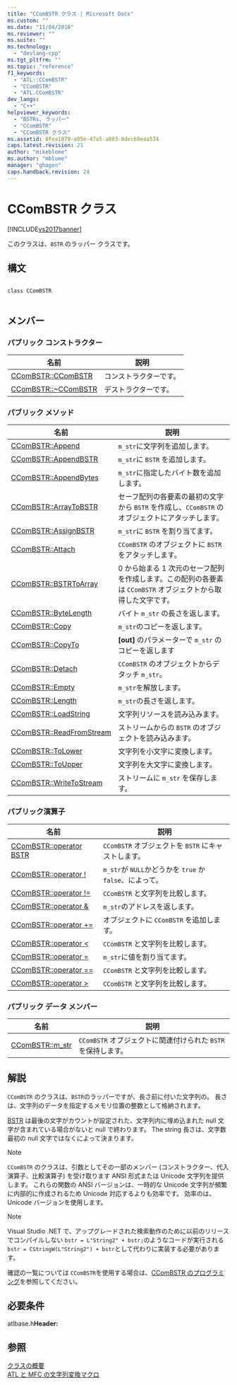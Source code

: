 ```yaml
---
title: "CComBSTR クラス | Microsoft Docs"
ms.custom: ""
ms.date: "11/04/2016"
ms.reviewer: ""
ms.suite: ""
ms.technology: 
  - "devlang-cpp"
ms.tgt_pltfrm: ""
ms.topic: "reference"
f1_keywords: 
  - "ATL::CComBSTR"
  - "CComBSTR"
  - "ATL.CComBSTR"
dev_langs: 
  - "C++"
helpviewer_keywords: 
  - "BSTRs, ラッパー"
  - "CComBSTR"
  - "CComBSTR クラス"
ms.assetid: 8fea1879-a05e-47a5-a803-8dec60eaa534
caps.latest.revision: 21
author: "mikeblome"
ms.author: "mblome"
manager: "ghogen"
caps.handback.revision: 24
---
```

# CComBSTR クラス
[!INCLUDE[vs2017banner](../../assembler/inline/includes/vs2017banner.md)]

このクラスは、`BSTR` のラッパー クラスです。  
  
## 構文  
  
```  
  
class CComBSTR  
  
```  
  
## メンバー  
  
### パブリック コンストラクター  
  
|名前|説明|  
|--------|--------|  
|[CComBSTR::CComBSTR](../Topic/CComBSTR::CComBSTR.md)|コンストラクターです。|  
|[CComBSTR::~CComBSTR](../Topic/CComBSTR::~CComBSTR.md)|デストラクターです。|  
  
### パブリック メソッド  
  
|名前|説明|  
|--------|--------|  
|[CComBSTR::Append](../Topic/CComBSTR::Append.md)|`m_str`に文字列を追加します。|  
|[CComBSTR::AppendBSTR](../Topic/CComBSTR::AppendBSTR.md)|`m_str`に `BSTR` を追加します。|  
|[CComBSTR::AppendBytes](../Topic/CComBSTR::AppendBytes.md)|`m_str`に指定したバイト数を追加します。|  
|[CComBSTR::ArrayToBSTR](../Topic/CComBSTR::ArrayToBSTR.md)|セーフ配列の各要素の最初の文字から `BSTR` を作成し、`CComBSTR` のオブジェクトにアタッチします。|  
|[CComBSTR::AssignBSTR](../Topic/CComBSTR::AssignBSTR.md)|`m_str`に `BSTR` を割り当てます。|  
|[CComBSTR::Attach](../Topic/CComBSTR::Attach.md)|`CComBSTR` のオブジェクトに `BSTR` をアタッチします。|  
|[CComBSTR::BSTRToArray](../Topic/CComBSTR::BSTRToArray.md)|0 から始まる 1 次元のセーフ配列を作成します。この配列の各要素は `CComBSTR` オブジェクトから取得した文字です。|  
|[CComBSTR::ByteLength](../Topic/CComBSTR::ByteLength.md)|バイト `m_str` の長さを返します。|  
|[CComBSTR::Copy](../Topic/CComBSTR::Copy.md)|`m_str`のコピーを返します。|  
|[CComBSTR::CopyTo](../Topic/CComBSTR::CopyTo.md)|**\[out\]** のパラメーターで `m_str` のコピーを返します|  
|[CComBSTR::Detach](../Topic/CComBSTR::Detach.md)|`CComBSTR` のオブジェクトからデタッチ `m_str`。|  
|[CComBSTR::Empty](../Topic/CComBSTR::Empty.md)|`m_str`を解放します。|  
|[CComBSTR::Length](../Topic/CComBSTR::Length.md)|`m_str`の長さを返します。|  
|[CComBSTR::LoadString](../Topic/CComBSTR::LoadString.md)|文字列リソースを読み込みます。|  
|[CComBSTR::ReadFromStream](../Topic/CComBSTR::ReadFromStream.md)|ストリームからの `BSTR` のオブジェクトを読み込みます。|  
|[CComBSTR::ToLower](../Topic/CComBSTR::ToLower.md)|文字列を小文字に変換します。|  
|[CComBSTR::ToUpper](../Topic/CComBSTR::ToUpper.md)|文字列を大文字に変換します。|  
|[CComBSTR::WriteToStream](../Topic/CComBSTR::WriteToStream.md)|ストリームに `m_str` を保存します。|  
  
### パブリック演算子  
  
|名前|説明|  
|--------|--------|  
|[CComBSTR::operator BSTR](../Topic/CComBSTR::operator%20BSTR.md)|`CComBSTR` オブジェクトを `BSTR` にキャストします。|  
|[CComBSTR::operator \!](../Topic/CComBSTR::operator%20!.md)|`m_str`が `NULL`かどうかを `true` か `false`、によって。|  
|[CComBSTR::operator \!\=](../Topic/CComBSTR::operator%20!=.md)|`CComBSTR` と文字列を比較します。|  
|[CComBSTR::operator &](../Topic/CComBSTR::operator%20&.md)|`m_str`のアドレスを返します。|  
|[CComBSTR::operator \+\=](../Topic/CComBSTR::operator%20+=.md)|オブジェクトに `CComBSTR` を追加します。|  
|[CComBSTR::operator \<](../Topic/CComBSTR::operator%20%3C.md)|`CComBSTR` と文字列を比較します。|  
|[CComBSTR::operator \=](../Topic/CComBSTR::operator%20=.md)|`m_str`に値を割り当てます。|  
|[CComBSTR::operator \=\=](../Topic/CComBSTR::operator%20==.md)|`CComBSTR` と文字列を比較します。|  
|[CComBSTR::operator \>](../Topic/CComBSTR::operator%20%3E.md)|`CComBSTR` と文字列を比較します。|  
  
### パブリック データ メンバー  
  
|名前|説明|  
|--------|--------|  
|[CComBSTR::m\_str](../Topic/CComBSTR::m_str.md)|`CComBSTR` オブジェクトに関連付けられた `BSTR` を保持します。|  
  
## 解説  
 `CComBSTR` のクラスは、`BSTR`のラッパーですが、長さ前に付いた文字列の。  長さは、文字列のデータを指定するメモリ位置の整数として格納されます。  
  
 [BSTR](http://msdn.microsoft.com/ja-jp/1b2d7d2c-47af-4389-a6b6-b01b7e915228) は最後の文字がカウントが設定された、文字列内に埋め込まれた null 文字が含まれている場合がないと null で終わります。  The string 長さは、文字数最初の null 文字ではなくによって決まります。  
  
> [!NOTE]
>  `CComBSTR` のクラスは、引数としてその一部のメンバー \(コンストラクター、代入演算子、比較演算子\) を受け取ります ANSI 形式または Unicode 文字列を提供します。  これらの関数の ANSI バージョンは、一時的な Unicode 文字列が頻繁に内部的に作成されるため Unicode 対応するよりも効率です。  効率のは、Unicode バージョンを使用します。  
  
> [!NOTE]
>  Visual Studio .NET で、アップグレードされた検索動作のために以前のリリースでコンパイルしない `bstr = L"String2" + bstr;`のようなコードが実行される `bstr = CStringW(L"String2") + bstr`として代わりに実装する必要があります。  
  
 確認の一覧については `CComBSTR`を使用する場合は、[CComBSTR のプログラミング](../../atl/programming-with-ccombstr-atl.md)を参照してください。  
  
## 必要条件  
 atlbase.h**Header:**  
  
## 参照  
 [クラスの概要](../../atl/atl-class-overview.md)   
 [ATL と MFC の文字列変換マクロ](../Topic/ATL%20and%20MFC%20String%20Conversion%20Macros.md)
